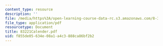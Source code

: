```yaml
---
content_type: resource
description: ''
file: /media/https%3A/open-learning-course-data-rc.s3.amazonaws.com/8-322-quantum-theory-ii-spring-2003/f855de05634e08a1a4c3888ca86bf2b2_83221Calender.pdf
file_type: application/pdf
resourcetype: Document
title: 83221Calender.pdf
uid: f855de05-634e-08a1-a4c3-888ca86bf2b2
---
```

